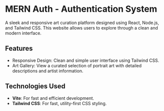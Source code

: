 # MERN Auth - Authentication System

A sleek and responsive art curation platform designed using React, Node.js, and Tailwind CSS. This website allows users to explore through a clean and modern interface.

## Features

- Responsive Design: Clean and simple user interface using Tailwind CSS.
- Art Gallery: View a curated selection of portrait art with detailed descriptions and artist information.

## Technologies Used

- **Vite**: For fast and efficient development.
- **Tailwind CSS**: For fast, utility-first CSS styling.
